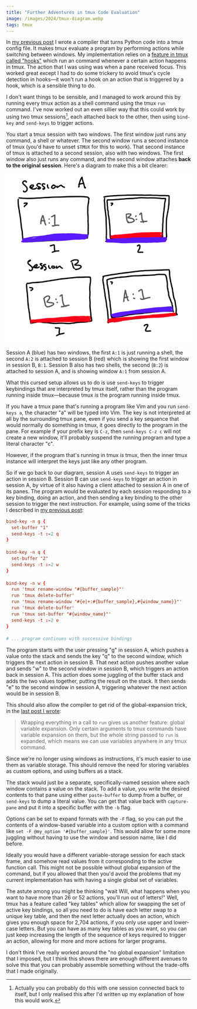 ```yaml
---
title: "Further Adventures in tmux Code Evaluation"
image: /images/2024/tmux-diagram.webp
tags: tmux
---
```


In [my previous post][tmux-compiler-post] I wrote a compiler that turns Python code into a tmux config file. It makes tmux evaluate a program by performing actions while switching between windows. My implementation relies on a [feature in tmux called "hooks"](https://www.man7.org/linux/man-pages/man1/tmux.1.html#HOOKS) which run an command whenever a certain action happens in tmux. The action that I was using was when a pane received focus. This worked great except I had to do some trickery to avoid tmux's cycle detection in hooks—it won't run a hook on an action that is triggered by a hook, which is a sensible thing to do.

I don't want things to be sensible, and I managed to work around this by running every tmux action as a shell command using the tmux `run` command. I've now worked out an even sillier way that this could work by using two tmux sessions[^actually-one], each attached back to the other, then using `bind-key` and `send-keys` to trigger actions.

[^actually-one]: Actually you can probably do this with one session connected back to itself, but I only realised this after I'd written up my explanation of how this would work.

You start a tmux session with two windows. The first window just runs any command, a shell or whatever. The second window runs a second instance of tmux (you'd have to unset `$TMUX` for this to work). That second instance of tmux is attached to a second session, also with two windows. The first window also just runs any command, and the second window attaches **back to the original session**. Here's a diagram to make this a bit clearer:

![diagram of tmux sessions used to run code using key bindings](/images/2024/tmux-diagram.webp)

Session A (blue) has two windows, the first `A:1` is just running a shell, the second `A:2` is attached to session B (red) which is showing the first window in session B, `B:1`. Session B also has two shells, the second (`B:2`) is attached to session A, and is showing window `A:1` from session A.

What this cursed setup allows us to do is use `send-keys` to trigger keybindings that are interpreted by tmux itself, rather than the program running inside tmux—because tmux _is_ the program running inside tmux.

If you have a tmux pane that's running a program like Vim and you run `send-keys a`, the character "a" will be typed into Vim. The key is not interpreted at all by the surrounding tmux pane, even if you send a key sequence that would normally do something in tmux, it goes directly to the program in the pane. For example if your prefix key is `C-z`, then `send-keys C-z c` will not create a new window, it'll probably suspend the running program and type a literal character "c".

However, if the program that's running in tmux _is_ tmux, then the inner tmux instance will interpret the keys just like any other program.

So if we go back to our diagram, session A uses `send-keys` to trigger an action in session B. Session B can use `send-keys` to trigger an action in session A, by virtue of it also having a client attached to session A in one of its panes. The program would be evaluated by each session responding to a key binding, doing an action, and then sending a key binding to the other session to trigger the next instruction. For example, using some of the tricks I described in [my previous post][tmux-compiler-post]:

[tmux-compiler-post]: /2024/03/15/making-a-compiler-to-prove-tmux-is-turing-complete/

```conf
bind-key -n g {
  set-buffer "1"
  send-keys -t :=2 q
}

bind-key -n q {
  set-buffer "2"
  send-keys -t :=2 w
}

bind-key -n w {
  run 'tmux rename-window "#{buffer_sample}"'
  run 'tmux delete-buffer'
  run 'tmux rename-window "#{e|+:#{buffer_sample},#{window_name}}"'
  run 'tmux delete-buffer'
  run 'tmux set-buffer "#{window_name}"'
  send-keys -t :=2 e
}

# ... program continues with successive bindings
```

The program starts with the user pressing "g" in session A, which pushes a value onto the stack and sends the key "q" to the second window, which triggers the next action in session B. That next action pushes another value and sends "w" to the second window in session B, which triggers an action back in session A. This action does some juggling of the buffer stack and adds the two values together, putting the result on the stack. It then sends "e" to the second window in session A, triggering whatever the next action would be in session B.

This should also allow the compiler to get rid of the global-expansion trick, in the [last post I wrote][tmux-compiler-post]:

> Wrapping everything in a call to `run` gives us another feature: global variable expansion. Only certain arguments to tmux commands have variable expansion on them, but the whole string passed to `run` is expanded, which means we can use variables anywhere in any tmux command.

Since we're no longer using windows as instructions, it's much easier to use them as variable storage. This should remove the need for storing variables as custom options, and using buffers as a stack.

The stack would just be a separate, specifically-named session where each window contains a value on the stack. To add a value, you write the desired contents to that pane using either `paste-buffer` to dump from a buffer, or `send-keys` to dump a literal value. You can get that value back with `capture-pane` and put it into a specific buffer with the `-b` flag.

Options can be set to expand formats with the `-F` flag, so you can put the contents of a window-based variable into a custom option with a command like `set -F @my_option '#{buffer_sample}'`. This would allow for some more juggling without having to use the window and session name, like I did before.

Ideally you would have a different variable-storage session for each stack frame, and somehow read values from it corresponding to the active function call. This might not be possible without global expansion of the command, but if you allowed that then you'd avoid the problems that my current implementation has with having a single global set of variables.

The astute among you might be thinking "wait Will, what happens when you want to have more than 26 or 52 actions, you'll run out of letters!" Well, tmux has a feature called "key tables" which allow for swapping the set of active key bindings, so all you need to do is have each letter swap to a unique key table, and then the next letter actually does an action, which gives you enough space for 2,704 actions, if you only use upper and lower-case letters. But you can have as many key tables as you want, so you can just keep increasing the length of the sequence of keys required to trigger an action, allowing for more and more actions for larger programs.

I don't think I've really worked around the "no global expansion" limitation that I imposed, but I think this shows there are enough different avenues to solve this that you can probably assemble something without the trade-offs that I made originally.
